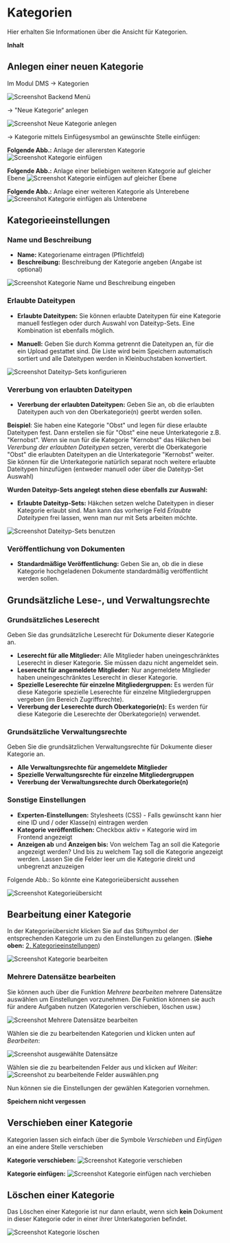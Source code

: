 # Kategorien

Hier erhalten Sie Informationen über die Ansicht für Kategorien.

**Inhalt**
<!-- toc -->


## Anlegen einer neuen Kategorie

Im Modul DMS → Kategorien

![Screenshot Backend Menü](../screenshot_backend_menu.png)

→ "Neue Kategorie“ anlegen

![Screenshot Neue Kategorie anlegen](screenshot_categories_new_category.png)


→ Kategorie mittels Einfügesysmbol an gewünschte Stelle einfügen:

**Folgende Abb.:** Anlage der allerersten Kategorie
![Screenshot Kategorie einfügen](screenshot_categories_insert_first.png)

**Folgende Abb.:** Anlage einer beliebigen weiteren Kategorie auf gleicher Ebene
![Screenshot Kategorie einfügen auf gleicher Ebene](screenshot_categories_insert_same_level.png)

**Folgende Abb.:** Anlage einer weiteren Kategorie als Unterebene
![Screenshot Kategorie einfügen als Unterebene](/manual/de/admin/views/screenshot_categories_insert_second_level.png)


## Kategorieeinstellungen


### Name und Beschreibung

* **Name:** Kategoriename eintragen (Pflichtfeld)
* **Beschreibung:** Beschreibung der Kategorie angeben (Angabe ist optional)

![Screenshot Kategorie Name und Beschreibung eingeben](screenshot_categories_config_name_and_description.png)


### Erlaubte Dateitypen

* **Erlaubte Dateitypen:** Sie können erlaubte Dateitypen für eine Kategorie manuell festlegen oder durch Auswahl von Dateityp-Sets. Eine Kombination ist ebenfalls möglich.

* **Manuell:** Geben Sie durch Komma getrennt die Dateitypen an, für die ein Upload gestattet sind. Die Liste wird beim Speichern automatisch sortiert und alle Dateitypen werden in Kleinbuchstaben konvertiert.

![Screenshot Dateityp-Sets konfigurieren](screenshot_categories_config_file_type_sets.png)


### Vererbung von erlaubten Dateitypen

* **Vererbung der erlaubten Dateitypen:** Geben Sie an, ob die erlaubten Dateitypen auch von den Oberkategorie(n) geerbt werden sollen.

**Beispiel**: Sie haben eine Kategorie "Obst" und legen für diese erlaubte Dateitypen fest. Dann erstellen sie für "Obst" eine neue Unterkategorie z.B. "Kernobst". 
Wenn sie nun für die Kategorie "Kernobst" das Häkchen bei *Vererbung der erlaubten Dateitypen* setzen, vererbt die Oberkategorie "Obst" die erlaubten Dateitypen an die Unterkategorie "Kernobst" weiter. 
Sie können für die Unterkategorie natürlich separat noch weitere erlaubte Dateitypen hinzufügen (entweder manuell oder über die Dateityp-Set Auswahl)


**Wurden Dateityp-Sets angelegt stehen diese ebenfalls zur Auswahl:**

* **Erlaubte Dateityp-Sets:** Häkchen setzen welche Dateitypen in dieser Kategorie erlaubt sind. Man kann das vorherige Feld *Erlaubte Dateitypen* frei lassen, wenn man nur mit Sets arbeiten möchte.

![Screenshot Dateityp-Sets benutzen](screenshot_categories_config_file_type_sets_2.png)


### Veröffentlichung von Dokumenten

* **Standardmäßige Veröffentlichung:** Geben Sie an, ob die in diese Kategorie hochgeladenen Dokumente standardmäßig veröffentlicht werden sollen.


## Grundsätzliche Lese-, und Verwaltungsrechte

### Grundsätzliches Leserecht  
Geben Sie das grundsätzliche Leserecht für Dokumente dieser Kategorie an.  

* **Leserecht für alle Mitglieder:** Alle Mitglieder haben uneingeschränktes Leserecht in dieser Kategorie. Sie müssen dazu nicht angemeldet sein.
* **Leserecht für angemeldete Mitglieder:**  Nur angemeldete Mitglieder haben uneingeschränktes Leserecht in dieser Kategorie.
* **Spezielle Leserechte für einzelne Mitgliedergruppen:** Es werden für diese Kategorie spezielle Leserechte für einzelne Mitgliedergruppen vergeben (im Bereich Zugriffsrechte).
* **Vererbung der Leserechte durch Oberkategorie(n):** Es werden für diese Kategorie die Leserechte der Oberkategorie(n) verwendet.

### Grundsätzliche Verwaltungsrechte  
Geben Sie die grundsätzlichen Verwaltungsrechte für Dokumente dieser Kategorie an.  

* **Alle Verwaltungsrechte für angemeldete Mitglieder**
* **Spezielle Verwaltungsrechte für einzelne Mitgliedergruppen**
* **Vererbung der Verwaltungsrechte durch Oberkategorie(n)**


### Sonstige Einstellungen

* **Experten-Einstellungen:** Stylesheets (CSS) - Falls gewünscht kann hier eine ID und / oder Klasse(n) eintragen werden
* **Kategorie veröffentlichen:** Checkbox aktiv = Kategorie wird im Frontend angezeigt
* **Anzeigen ab** und **Anzeigen bis:** Von welchem Tag an soll die Kategorie angezeigt werden? Und bis zu welchem Tag soll die Kategorie angezeigt werden.
Lassen Sie die Felder leer um die Kategorie direkt und unbegrenzt anzuzeigen

Folgende Abb.: So könnte eine Kategorieübersicht aussehen

![Screenshot Kategorieübersicht](screenshot_categories_list.png)


## Bearbeitung einer Kategorie

In der Kategorieübersicht klicken Sie auf das Stiftsymbol der entsprechenden Kategorie um zu den Einstellungen zu gelangen. (**Siehe oben:** [2. Kategorieeinstellungen](#categories_2))

![Screenshot Kategorie bearbeiten](screenshot_categories_edit.png)


### Mehrere Datensätze bearbeiten
Sie können auch über die Funktion *Mehrere bearbeiten* mehrere Datensätze auswählen um Einstellungen vorzunehmen. Die Funktion können sie auch für andere Aufgaben nutzen (Kategorien verschieben, löschen usw.) 

![Screenshot Mehrere Datensätze bearbeiten](/manual/de/admin/views/screenshot_multitask.png)

Wählen sie die zu bearbeitenden Kategorien und klicken unten auf *Bearbeiten*:

![Screenshot ausgewählte Datensätze](/manual/de/admin/views/screenshot_multitask_selectionpng.png)

Wählen sie die zu bearbeitenden Felder aus und klicken auf *Weiter*:
![Screenshot zu bearbeitende Felder auswählen.png](/manual/de/admin/views/screenshot_select_existing_fields.png)

Nun können sie die Einstellungen der gewählen Kategorien vornehmen.

**Speichern nicht vergessen**


## Verschieben einer Kategorie

Kategorien lassen sich einfach über die Symbole *Verschieben* und *Einfügen* an eine andere Stelle verschieben

**Kategorie verschieben:** 
![Screenshot Kategorie verschieben](screenshot_categories_move.png)


**Kategorie einfügen:**
![Screenshot Kategorie einfügen nach verchieben](screenshot_categories_insert_after_moving.png)


## Löschen einer Kategorie

Das Löschen einer Kategorie ist nur dann erlaubt, wenn sich **kein** Dokument in dieser Kategorie oder in einer ihrer Unterkategorien befindet.

![Screenshot Kategorie löschen](screenshot_categories_delete.png)
